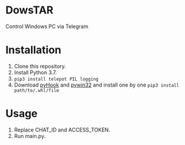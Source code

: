 # DowsTAR
Control Windows PC via Telegram

# Installation
1. Clone this repository.
2. Install Python 3.7.
3. <code>pip3 install telepot PIL logging</code>
4. Download [pyHook](http://www.lfd.uci.edu/~gohlke/pythonlibs/#pywin32) and [pywin32](https://github.com/mhammond/pywin32) and install one by one <code>pip3 install path/to/.whl/file</code>

# Usage
1. Replace CHAT_ID and ACCESS_TOKEN.
2. Run main.py.
